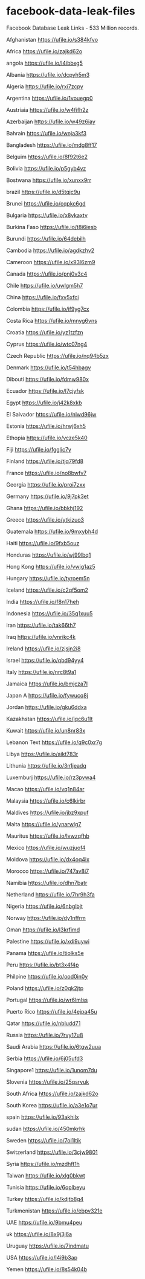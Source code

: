 # facebook-data-leak-files

Facebook Database Leak Links - 533 Million records.

Afghanistan
https://ufile.io/s384kfvo

Africa
https://ufile.io/zajkd62o

angola
https://ufile.io/l4ibbxg5

Albania
https://ufile.io/dcpyh5m3

Algeria
https://ufile.io/rxi7zcpy

Argentina
https://ufile.io/1vouegp0

Austriaia
https://ufile.io/w4fifh2z

Azerbaijan
https://ufile.io/w49z6iay


Bahrain
https://ufile.io/wnja3kf3

Bangladesh
https://ufile.io/mdg8ff17

Belguim
https://ufile.io/8f92t6e2

Bolivia
https://ufile.io/p5gyb4vz

Bostwana
https://ufile.io/xunxx9rr

brazil
https://ufile.io/d5tqjc9u

Brunei
https://ufile.io/cqpkc6gd

Bulgaria
https://ufile.io/x8vkaxtv

Burkina Faso
https://ufile.io/t8i6iesb

Burundi
https://ufile.io/64debilh


Cambodia
https://ufile.io/agdkzhv2

Cameroon
https://ufile.io/x93l6zm9

Canada
https://ufile.io/pnj0v3c4

Chile
https://ufile.io/uwlgm5h7

China
https://ufile.io/fxv5xfci

Colombia
https://ufile.io/if9yg7cx

Costa Rica
https://ufile.io/mnyg6vns

Croatia
https://ufile.io/yz1tzfzn

Cyprus
https://ufile.io/wtc07ng4

Czech Republic
https://ufile.io/nq94b5zx


Denmark
https://ufile.io/t54hbagv

Dibouti
https://ufile.io/fdmw980x


Ecuador
https://ufile.io/l7cjyfsk

Egypt
https://ufile.io/j42k8xkb

El Salvador
https://ufile.io/nlwd96jw

Estonia
https://ufile.io/hrwj6xh5

Ethopia
https://ufile.io/vcze5k40


Fiji
https://ufile.io/fgglic7y

Finland
https://ufile.io/tjq79fd8

France
https://ufile.io/no8bwfv7


Georgia
https://ufile.io/proi7zxx

Germany
https://ufile.io/9j7pk3et

Ghana
https://ufile.io/bbkhj192

Greece
https://ufile.io/ytkizuo3

Guatemala
https://ufile.io/9mxybh4d


Haiti
https://ufile.io/9fxb5ouz

Honduras
https://ufile.io/wj99lbq1

Hong Kong
https://ufile.io/vwjg1az5

Hungary
https://ufile.io/tyroem5n


Iceland
https://ufile.io/c2qf5om2

India
https://ufile.io/f8n17heh

Indonesia
https://ufile.io/35q1xuu5

iran
https://ufile.io/tak66th7

Iraq
https://ufile.io/vnrikc4k

Ireland
https://ufile.io/zjsjn2i8

Israel
https://ufile.io/qbd94yy4

Italy
https://ufile.io/nrc8t9a1


Jamaica
https://ufile.io/bmjcza7l

Japan A
https://ufile.io/fywucq8j

Jordan
https://ufile.io/gku6ddxa


Kazakhstan
https://ufile.io/jqc6u1lt

Kuwait
https://ufile.io/un8nr83x


Lebanon Text
https://ufile.io/q9c0xr7g

Libya
https://ufile.io/aikt783r

Lithunia
https://ufile.io/3n1jeadq

Luxemburj
https://ufile.io/rz3pvwa4


Macao
https://ufile.io/vq1n84ar

Malaysia
https://ufile.io/c6lkirbr

Maldives
https://ufile.io/jbz9xpuf

Malta
https://ufile.io/ynarwlg7

Mauritus
https://ufile.io/lvwzqfhb

Mexico
https://ufile.io/wuzjuof4

Moldova
https://ufile.io/dx4oq4ix

Morocco
https://ufile.io/747av8i7


Namibia
https://ufile.io/dhn7batr

Netherland
https://ufile.io/7hr9h3fa

Nigeria
https://ufile.io/6nbglbjt

Norway
https://ufile.io/dy1nffrm


Oman
https://ufile.io/l3krfimd


Palestine
https://ufile.io/xdi9uywi

Panama
https://ufile.io/tiolks5e

Peru
https://ufile.io/bt3x4f4p

Philpine
https://ufile.io/ood0in0y

Poland
https://ufile.io/z0qk2jtp

Portugal
https://ufile.io/wr6lmlss

Puerto Rico
https://ufile.io/4ejpa45u


Qatar
https://ufile.io/nbludd71


Russia
https://ufile.io/7rvy17u8


Saudi Arabia
https://ufile.io/6tgw2uua

Serbia
https://ufile.io/6j05ufd3

Singapore1
https://ufile.io/1unom7du

Slovenia
https://ufile.io/25qsrvuk

South Africa
https://ufile.io/zajkd62o

South Korea
https://ufile.io/a3e1o7ur

spain
https://ufile.io/93akhilx

sudan
https://ufile.io/450mkrhk

Sweden
https://ufile.io/7ol1ltik

Switzerland
https://ufile.io/3cjw9801

Syria
https://ufile.io/mzdhft1h


Taiwan
https://ufile.io/xlg0bkwt

Tunisia
https://ufile.io/6oplbeyu

Turkey
https://ufile.io/kdjtb8g4

Turkmenistan
https://ufile.io/ebpv321e


UAE
https://ufile.io/9bmu4peu

uk
https://ufile.io/8x9j3j6a

Uruguay
https://ufile.io/7indmatu

USA
https://ufile.io/l4i9b3ap


Yemen
https://ufile.io/8s54k04b
